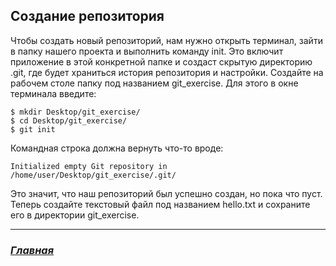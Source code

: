 ## Создание репозитория


Чтобы создать новый репозиторий, нам нужно открыть терминал, зайти в папку нашего проекта и выполнить команду init. Это включит приложение в этой конкретной папке и создаст скрытую директорию .git, где будет храниться история репозитория и настройки.
Создайте на рабочем столе папку под названием git_exercise. Для этого в окне терминала введите:

```
$ mkdir Desktop/git_exercise/
$ cd Desktop/git_exercise/
$ git init
```

Командная строка должна вернуть что-то вроде:

``` 
Initialized empty Git repository in /home/user/Desktop/git_exercise/.git/ 
```

Это значит, что наш репозиторий был успешно создан, но пока что пуст. Теперь создайте текстовый файл под названием hello.txt и сохраните его в директории git_exercise.

---

### ***[Главная](readme.md)*** 